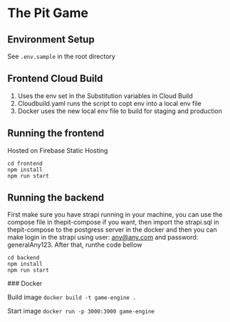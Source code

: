 # The Pit Game

## Environment Setup

See `.env.sample` in the root directory

## Frontend Cloud Build

1. Uses the env set in the Substitution variables in Cloud Build
2. Cloudbuild.yaml runs the script to copt env into a local env file
3. Docker uses the new local env file to build for staging and production

## Running the frontend

Hosted on Firebase Static Hosting

```
cd frontend
npm install
npm run start
```

## Running the backend

First make sure you have strapi running in your machine, you can use the compose file in thepit-compose if you want, then import the strapi.sql in thepit-compose to the postgress server in the docker and then you can make login in the strapi using user: any@any.com and password: generalAny123. After that, runthe code bellow

```
cd backend
npm install
npm run start
```

### Docker

Build image
`docker build -t game-engine .`

Start image
`docker run -p 3000:3000 game-engine`
